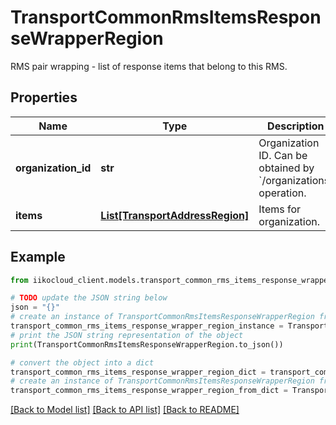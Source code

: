 # TransportCommonRmsItemsResponseWrapperRegion

RMS pair wrapping - list of response items that belong to this RMS.

## Properties

Name | Type | Description | Notes
------------ | ------------- | ------------- | -------------
**organization_id** | **str** | Organization ID.                Can be obtained by &#x60;/organizations&#x60; operation. | 
**items** | [**List[TransportAddressRegion]**](TransportAddressRegion.md) | Items for organization. | 

## Example

```python
from iikocloud_client.models.transport_common_rms_items_response_wrapper_region import TransportCommonRmsItemsResponseWrapperRegion

# TODO update the JSON string below
json = "{}"
# create an instance of TransportCommonRmsItemsResponseWrapperRegion from a JSON string
transport_common_rms_items_response_wrapper_region_instance = TransportCommonRmsItemsResponseWrapperRegion.from_json(json)
# print the JSON string representation of the object
print(TransportCommonRmsItemsResponseWrapperRegion.to_json())

# convert the object into a dict
transport_common_rms_items_response_wrapper_region_dict = transport_common_rms_items_response_wrapper_region_instance.to_dict()
# create an instance of TransportCommonRmsItemsResponseWrapperRegion from a dict
transport_common_rms_items_response_wrapper_region_from_dict = TransportCommonRmsItemsResponseWrapperRegion.from_dict(transport_common_rms_items_response_wrapper_region_dict)
```
[[Back to Model list]](../README.md#documentation-for-models) [[Back to API list]](../README.md#documentation-for-api-endpoints) [[Back to README]](../README.md)



